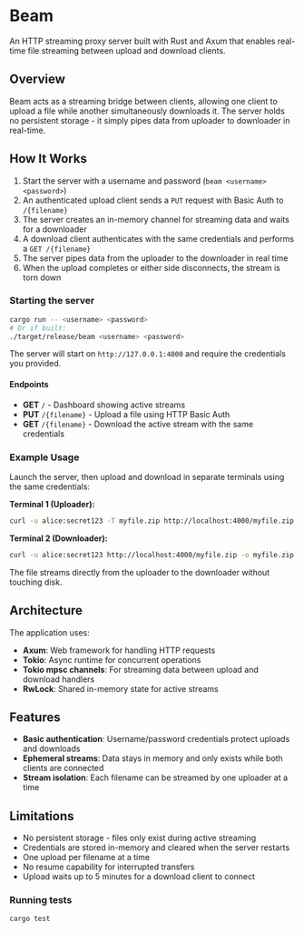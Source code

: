 # Beam

An HTTP streaming proxy server built with Rust and Axum that enables real-time file streaming between upload and download clients.

## Overview

Beam acts as a streaming bridge between clients, allowing one client to upload a file while another simultaneously downloads it. The server holds no persistent storage - it simply pipes data from uploader to downloader in real-time.

## How It Works

1. Start the server with a username and password (`beam <username> <password>`)
2. An authenticated upload client sends a `PUT` request with Basic Auth to `/{filename}`
3. The server creates an in-memory channel for streaming data and waits for a downloader
4. A download client authenticates with the same credentials and performs a `GET /{filename}`
5. The server pipes data from the uploader to the downloader in real time
6. When the upload completes or either side disconnects, the stream is torn down

### Starting the server

```bash
cargo run -- <username> <password>
# Or if built:
./target/release/beam <username> <password>
```

The server will start on `http://127.0.0.1:4000` and require the credentials you provided.

#### Endpoints
- **GET** `/` - Dashboard showing active streams
- **PUT** `/{filename}` - Upload a file using HTTP Basic Auth
- **GET** `/{filename}` - Download the active stream with the same credentials

### Example Usage

Launch the server, then upload and download in separate terminals using the same credentials:

**Terminal 1 (Uploader):**
```bash
curl -u alice:secret123 -T myfile.zip http://localhost:4000/myfile.zip
```

**Terminal 2 (Downloader):**
```bash
curl -u alice:secret123 http://localhost:4000/myfile.zip -o myfile.zip
```

The file streams directly from the uploader to the downloader without touching disk.

## Architecture

The application uses:
- **Axum**: Web framework for handling HTTP requests
- **Tokio**: Async runtime for concurrent operations
- **Tokio mpsc channels**: For streaming data between upload and download handlers
- **RwLock<HashMap>**: Shared in-memory state for active streams

## Features

- **Basic authentication**: Username/password credentials protect uploads and downloads
- **Ephemeral streams**: Data stays in memory and only exists while both clients are connected
- **Stream isolation**: Each filename can be streamed by one uploader at a time

## Limitations

- No persistent storage - files only exist during active streaming
- Credentials are stored in-memory and cleared when the server restarts
- One upload per filename at a time
- No resume capability for interrupted transfers
- Upload waits up to 5 minutes for a download client to connect

### Running tests

```bash
cargo test
```